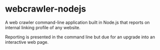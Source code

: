 # webcrawler-nodejs

A web crawler command-line application built in Node.js that reports on internal linking profile of any website.

Reporting is presented in the command line but due for an upgrade into an interactive web page.
